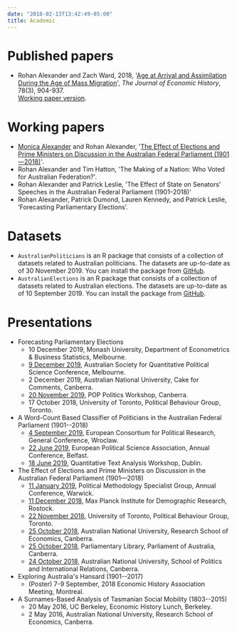 ```yaml
---
date: "2018-02-13T13:42:49-05:00"
title: Academic
---
```



# Published papers
* Rohan Alexander and Zach Ward, 2018, '[Age at Arrival and Assimilation During the Age of Mass Migration](https://www.cambridge.org/core/journals/journal-of-economic-history/article/age-at-arrival-and-assimilation-during-the-age-of-mass-migration/85FDB674232C30BDD889711D343F22FE)', *The Journal of Economic History*, 78(3), 904-937.  
[Working paper version](pdfs/2018_02_21-Age_at_arrival.pdf).


# Working papers
* [Monica Alexander](monicaalexander.com) and Rohan Alexander, '[The Effect of Elections and Prime Ministers on Discussion in the Australian Federal Parliament (1901—2018)](pdfs/AlexanderAlexander-EffectofElectionsandPrimeMinisters.pdf)'.  
* Rohan Alexander and Tim Hatton, 'The Making of a Nation: Who Voted for Australian Federation?'.
* Rohan Alexander and Patrick Leslie, 'The Effect of State on Senators’ Speeches in the Australian Federal Parliament (1901–2018)'
* Rohan Alexander, Patrick Dumond, Lauren Kennedy, and Patrick Leslie, ‘Forecasting Parliamentary Elections’.


# Datasets

* `AustralianPoliticians` is an R package that consists of a collection of datasets related to Australian politicians. The datasets are up-to-date as of 30 November 2019. You can install the package from [GitHub](https://github.com/RohanAlexander/AustralianPoliticians).
* `AustralianElections` is an R package that consists of a collection of datasets related to Australian elections. The datasets are up-to-date as of 10 September 2019. You can install the package from [GitHub](https://github.com/RohanAlexander/AustralianElections).



# Presentations
* Forecasting Parliamentary Elections
    - 10 December 2019, Monash University, Department of Econometrics & Business Statistics, Melbourne.  
    - [9 December 2019](pdfs/2019-12-09-slides-ASQPS.pdf), Australian Society for Quantitative Political Science Conference, Melbourne.  
    - 2 December 2019, Australian National University, Cake for Comments, Canberra.  
    - [20 November 2019](pdfs/2019-11-20-slides-POP.pdf), POP Politics Workshop, Canberra.
    - 17 October 2018, University of Toronto, Political Behaviour Group, Toronto.
* A Word-Count Based Classifier of Politicians in the Australian Federal Parliament (1901--2018)
    - [4 September 2019](pdfs/2019-09-04-slides-Wroclow.pdf), European Consortium for Political Research, General Conference, Wroclaw.  
    - [22 June 2019](pdfs/2019-06-22-slides-Belfast-EPSA.pdf), European Political Science Association, Annual Conference, Belfast.  
    - [18 June 2019](pdfs/2019-06-18-slides-QTADublin.pdf), Quantitative Text Analysis Workshop, Dublin.
*  The Effect of Elections and Prime Ministers on Discussion in the Australian Federal Parliament (1901—2018)
    - [11 January 2019](pdfs/2019-01-11-slides-warwick.pdf), Political Methodology Specialist Group, Annual Conference, Warwick.  
    - [11 December 2018](pdfs/2018-12-12-slides-rostock.pdf), Max Planck Institute for Demographic Research, Rostock.  
    - [22 November 2018](pdfs/2018-11-22-slides-UofT.pdf), University of Toronto, Political Behaviour Group, Toronto.  
    - [25 October 2018](pdfs/2018-10-25-slides-RSE.pdf), Australian National University, Research School of Economics, Canberra.  
    - [25 October 2018](pdfs/2018-10-25-slides-parlimentarylibrary.pdf), Parliamentary Library, Parliament of Australia, Canberra.  
    - [24 October 2018](pdfs/2018-10-24-slides-SPIR.pdf), Australian National University, School of Politics and International Relations, Canberra. 
* Exploring Australia's Hansard (1901--2017)
    - (Poster) 7-9 September, 2018 Economic History Association Meeting, Montreal.
* A Surnames-Based Analysis of Tasmanian Social Mobility (1803--2015)
    - 20 May 2016, UC Berkeley, Economic History Lunch, Berkeley.  
    - 2 May 2016, Australian National University, Research School of Economics, Canberra.

